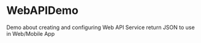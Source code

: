 # WebAPIDemo
Demo about creating and configuring Web API Service return JSON to use in Web/Mobile App 
